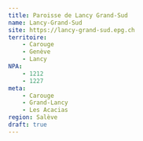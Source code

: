 ```yaml
---
title: Paroisse de Lancy Grand-Sud
name: Lancy-Grand-Sud
site: https://lancy-grand-sud.epg.ch
territoire:
    - Carouge
    - Genève
    - Lancy
NPA:
    - 1212
    - 1227
meta:
    - Carouge
    - Grand-Lancy
    - Les Acacias
region: Salève
draft: true
---
```

